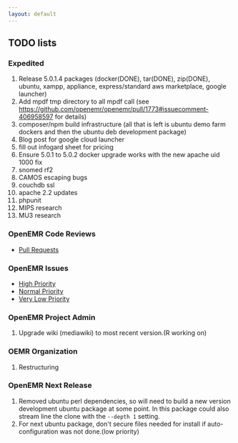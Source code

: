 ```yaml
---
layout: default
---
```

## TODO lists

### Expedited
1. Release 5.0.1.4 packages (docker(DONE), tar(DONE), zip(DONE), ubuntu, xampp, appliance, express/standard aws marketplace, google launcher)
1. Add mpdf tmp directory to all mpdf call (see https://github.com/openemr/openemr/pull/1773#issuecomment-406958597 for details)
1. composer/npm build infrastructure (all that is left is ubuntu demo farm dockers and then the ubuntu deb development package)
1. Blog post for google cloud launcher
1. fill out infogard sheet for pricing
1. Ensure 5.0.1 to 5.0.2 docker upgrade works with the new apache uid 1000 fix
1. snomed rf2
1. CAMOS escaping bugs
1. couchdb ssl
1. apache 2.2 updates
1. phpunit
1. MIPS research
1. MU3 research


### OpenEMR Code Reviews
* [Pull Requests](https://github.com/openemr/openemr/pulls)

### OpenEMR Issues
* [High Priority](https://github.com/openemr/openemr/milestone/2)
* [Normal Priority](https://github.com/openemr/openemr/milestone/4)
* [Very Low Priority](https://github.com/openemr/openemr/milestone/5)

### OpenEMR Project Admin
1. Upgrade wiki (mediawiki) to most recent version.(R working on)

### OEMR Organization
1. Restructuring

### OpenEMR Next Release
1. Removed ubuntu perl dependencies, so will need to build a new version development ubuntu package at some point. In this package could also stream line the clone with the `--depth 1` setting.
1. For next ubuntu package, don't secure files needed for install if auto-configuration was not done.(low priority)
